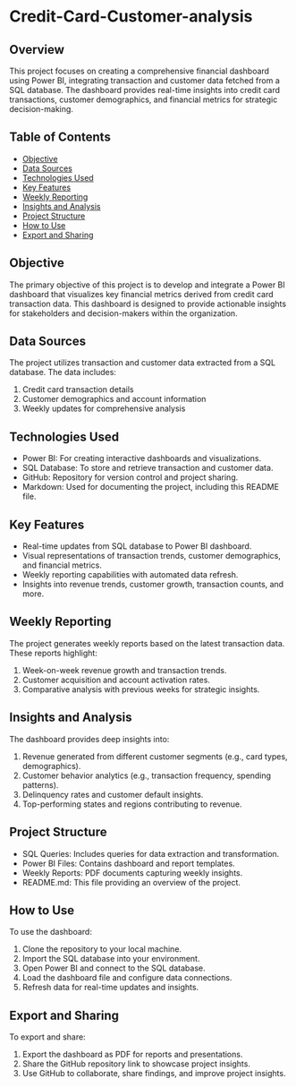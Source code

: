 # Credit-Card-Customer-analysis

## Overview
This project focuses on creating a comprehensive financial dashboard using Power BI, integrating transaction and customer data fetched from a SQL database. The dashboard provides real-time insights into credit card transactions, customer demographics, and financial metrics for strategic decision-making.

## Table of Contents

- [Objective](#objective)
- [Data Sources](#data-sources)
- [Technologies Used](#technologies-used)
- [Key Features](#key-features)
- [Weekly Reporting](#weekly-reporting)
- [Insights and Analysis](#insights-and-analysis)
- [Project Structure](#project-structure)
- [How to Use](#how-to-use)
- [Export and Sharing](#export-and-sharing)

## Objective
The primary objective of this project is to develop and integrate a Power BI dashboard that visualizes key financial metrics derived from credit card transaction data. This dashboard is designed to provide actionable insights for stakeholders and decision-makers within the organization.

## Data Sources
The project utilizes transaction and customer data extracted from a SQL database. 
The data includes:
1. Credit card transaction details
2. Customer demographics and account information
3. Weekly updates for comprehensive analysis

## Technologies Used
- Power BI: For creating interactive dashboards and visualizations.
- SQL Database: To store and retrieve transaction and customer data.
- GitHub: Repository for version control and project sharing.
- Markdown: Used for documenting the project, including this README file.

## Key Features
- Real-time updates from SQL database to Power BI dashboard.
- Visual representations of transaction trends, customer demographics, and financial metrics.
- Weekly reporting capabilities with automated data refresh.
- Insights into revenue trends, customer growth, transaction counts, and more.

## Weekly Reporting
The project generates weekly reports based on the latest transaction data.
These reports highlight:
1. Week-on-week revenue growth and transaction trends.
2. Customer acquisition and account activation rates.
3. Comparative analysis with previous weeks for strategic insights.
## Insights and Analysis
The dashboard provides deep insights into:
1. Revenue generated from different customer segments (e.g., card types, demographics).
2. Customer behavior analytics (e.g., transaction frequency, spending patterns).
3. Delinquency rates and customer default insights.
4. Top-performing states and regions contributing to revenue.
## Project Structure
- SQL Queries: Includes queries for data extraction and transformation.
- Power BI Files: Contains dashboard and report templates.
- Weekly Reports: PDF documents capturing weekly insights.
- README.md: This file providing an overview of the project.

## How to Use
To use the dashboard:
1. Clone the repository to your local machine.
2. Import the SQL database into your environment.
3. Open Power BI and connect to the SQL database.
4. Load the dashboard file and configure data connections.
5. Refresh data for real-time updates and insights.

## Export and Sharing
To export and share:
1. Export the dashboard as PDF for reports and presentations.
2. Share the GitHub repository link to showcase project insights.
3. Use GitHub to collaborate, share findings, and improve project insights.
